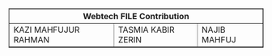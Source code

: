 
<html >

<body>
  <table border="1">
    <tr>
      <th colspan="3">Webtech FILE Contribution</th>
    </tr>
    <tr>
      <td>KAZI MAHFUJUR RAHMAN</td>
      <td>TASMIA KABIR ZERIN</td>
      <td>NAJIB MAHFUJ</td>
    </tr>
  </table>

  <br>
  <br>


</body>
</html>
